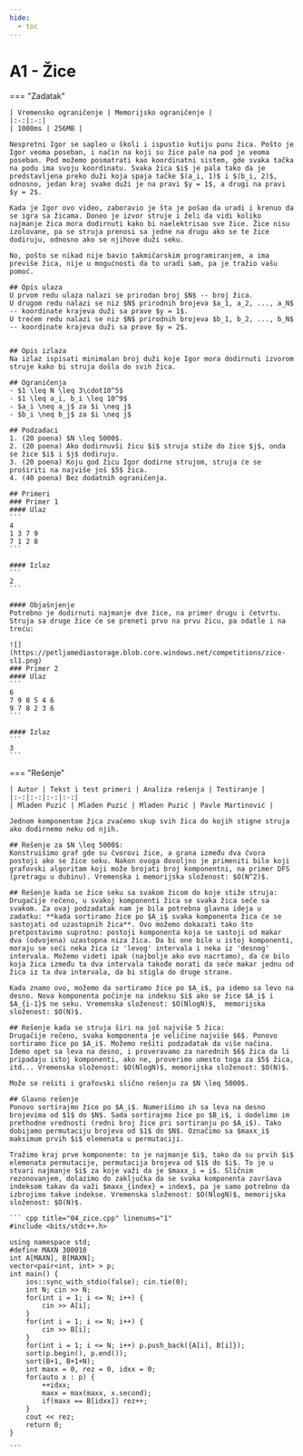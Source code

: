 ```yaml
---
hide:
  - toc
---
```


# A1 - Žice

=== "Zadatak"
	
	| Vremensko ograničenje | Memorijsko ograničenje |
	|:-:|:-:|
	| 1000ms | 256MB |
	
	Nespretni Igor se sapleo u školi i ispustio kutiju punu žica. Pošto je Igor veoma poseban, i način na koji su žice pale na pod je veoma poseban. Pod možemo posmatrati kao koordinatni sistem, gde svaka tačka na podu ima svoju koordinatu. Svaka žica $i$ je pala tako da je predstavljena preko duži koja spaja tačke $(a_i, 1)$ i $(b_i, 2)$, odnosno, jedan kraj svake duži je na pravi $y = 1$, a drugi na pravi $y = 2$.
	
	Kada je Igor ovo video, zaboravio je šta je pošao da uradi i krenuo da se igra sa žicama. Doneo je izvor struje i želi da vidi koliko najmanje žica mora dodirnuti kako bi naelektrisao sve žice. Žice nisu izolovane, pa se struja prenosi sa jedne na drugu ako se te žice dodiruju, odnosno ako se njihove duži seku.
	
	No, pošto se nikad nije bavio takmičarskim programiranjem, a ima previše žica, nije u mogućnosti da to uradi sam, pa je tražio vašu pomoć.
	
	## Opis ulaza
	U prvom redu ulaza nalazi se prirodan broj $N$ -- broj žica.
	U drugom redu nalazi se niz $N$ prirodnih brojeva $a_1, a_2, ..., a_N$ -- koordinate krajeva duži sa prave $y = 1$.
	U trećem redu nalazi se niz $N$ prirodnih brojeva $b_1, b_2, ..., b_N$ -- koordinate krajeva duži sa prave $y = 2$.
	
	
	## Opis izlaza
	Na izlaz ispisati minimalan broj duži koje Igor mora dodirnuti izvorom struje kako bi struja došla do svih žica.
	
	## Ograničenja
	- $1 \leq N \leq 3\cdot10^5$
	- $1 \leq a_i, b_i \leq 10^9$
	- $a_i \neq a_j$ za $i \neq j$
	- $b_i \neq b_j$ za $i \neq j$
	
	## Podzadaci
	1. (20 poena) $N \leq 5000$. 
	2. (20 poena) Ako dodirnuvši žicu $i$ struja stiže do žice $j$, onda se žice $i$ i $j$ dodiruju.
	3. (20 poena) Koju god žicu Igor dodirne strujom, struja će se proširiti na najviše još $5$ žica.
	4. (40 poena) Bez dodatnih ograničenja.
	
	## Primeri
	### Primer 1
	#### Ulaz
	```
	4
	1 3 7 9
	7 1 2 8
	```
	
	#### Izlaz
	```
	2
	```
	
	#### Objašnjenje
	Potrebno je dodirnuti najmanje dve žice, na primer drugu i četvrtu. Struja sa druge žice će se preneti prvo na prvu žicu, pa odatle i na treću:
	
	![](https://petljamediastorage.blob.core.windows.net/competitions/zice-sl1.png)
	### Primer 2
	#### Ulaz
	```
	6
	7 9 8 5 4 6 
	9 7 8 2 3 6
	```
	
	#### Izlaz
	```
	3
	```
	
=== "Rešenje"
	
	| Autor | Tekst i test primeri | Analiza rеšenja | Testiranje |
	|:-:|:-:|:-:|:-:|
	| Mladen Puzić | Mladen Puzić | Mladen Puzić | Pavle Martinović |
	
	Jednom komponentom žica zvaćemo skup svih žica do kojih stigne struja ako dodirnemo neku od njih.
	
	## Rešenje za $N \leq 5000$:
	Konstruišimo graf gde su čvorovi žice, a grana između dva čvora postoji ako se žice seku. Nakon ovoga dovoljno je primeniti bilo koji grafovski algoritam koji može brojati broj komponentni, na primer DFS (pretragu u dubinu). Vremenska i memorijska složenost: $O(N^2)$.
	
	## Rešenje kada se žice seku sa svakom žicom do koje stiže struja:
	Drugačije rečeno, u svakoj komponenti žica se svaka žica seče sa svakom. Za ovaj podzadatak nam je bila potrebna glavna ideja u zadatku: **kada sortiramo žice po $A_i$ svaka komponenta žica će se sastojati od uzastopnih žica**. Ovo možemo dokazati tako što pretpostavimo suprotno: postoji komponenta koja se sastoji od makar dva (odvojena) uzastopna niza žica. Da bi one bile u istoj komponenti, moraju se seći neka žica iz 'levog' intervala i neka iz 'desnog' intervala. Možemo videti ipak (najbolje ako ovo nacrtamo), da će bilo koja žica između ta dva intervala takođe morati da seče makar jednu od žica iz ta dva intervala, da bi stigla do druge strane. 
	
	Kada znamo ovo, možemo da sortiramo žice po $A_i$, pa idemo sa levo na desno. Nova komponenta počinje na indeksu $i$ ako se žice $A_i$ i $A_{i-1}$ ne seku. Vremenska složenost: $O(NlogN)$,  memorijska složenost: $O(N)$. 
	
	## Rešenje kada se struja širi na još najviše 5 žica:
	Drugačije rečeno, svaka komponenta je veličine najviše $6$. Ponovo sortiramo žice po $A_i$. Možemo rešiti podzadatak da više načina. Idemo opet sa leva na desno, i proveravamo za narednih $6$ žica da li pripadaju istoj komponenti, ako ne, proverimo umesto toga za $5$ žica, itd... Vremenska složenost: $O(NlogN)$, memorijska složenost: $O(N)$.
	
	Može se rešiti i grafovski slično rešenju za $N \leq 5000$.
	
	## Glavno rešenje
	Ponovo sortirajmo žice po $A_i$. Numerišimo ih sa leva na desno brojevima od $1$ do $N$. Sada sortirajmo žice po $B_i$, i dodelimo im prethodne vrednosti (redni broj žice pri sortiranju po $A_i$). Tako dobijamo permutaciju brojeva od $1$ do $N$. Označimo sa $maxx_i$ maksimum prvih $i$ elemenata u permutaciji. 
	
	Tražimo kraj prve komponente: to je najmanje $i$, tako da su prvih $i$ elemenata permutacije, permutacija brojeva od $1$ do $i$. To je u stvari najmanje $i$ za koje važi da je $maxx_i = i$. Sličnim rezonovanjem, dolazimo do zaključka da se svaka komponenta završava indeksom takav da važi $maxx_{index} = index$, pa je samo potrebno da izbrojimo takve indekse. Vremenska složenost: $O(NlogN)$, memorijska složenost: $O(N)$.
	
	``` cpp title="04_zice.cpp" linenums="1"
	#include <bits/stdc++.h>
	
	using namespace std;
	#define MAXN 300010
	int A[MAXN], B[MAXN];
	vector<pair<int, int> > p;
	int main() {
	    ios::sync_with_stdio(false); cin.tie(0);
	    int N; cin >> N;
	    for(int i = 1; i <= N; i++) {
	        cin >> A[i];
	    }
	    for(int i = 1; i <= N; i++) {
	        cin >> B[i];
	    }
	    for(int i = 1; i <= N; i++) p.push_back({A[i], B[i]});
	    sort(p.begin(), p.end());
	    sort(B+1, B+1+N);
	    int maxx = 0, rez = 0, idxx = 0;
	    for(auto x : p) {
	        ++idxx;
	        maxx = max(maxx, x.second);
	        if(maxx == B[idxx]) rez++;
	    }
	    cout << rez;
	    return 0;
	}

	```
